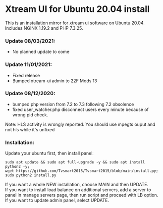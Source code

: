 # Xtream UI for Ubuntu 20.04 install
This is an installation mirror for xtream ui software on Ubuntu 20.04.
Includes NGINX 1.19.2 and PHP 7.3.25.

### Update 08/03/2021: ###
- No planned update to come


### Update 11/01/2021: ###
- Fixed release
- Bumped xtream-ui admin to 22F Mods 13


### Update 08/12/2020: ###
- bumped php version from 7.2 to 7.3 following 7.2 obsolence
- fixed user_watcher.php disconnect users every minute because of wrong pid check.

Note: HLS activity is wrongly reported. You should use mpegts ouput and not hls while it's unfixed

### Installation: ###

Update your ubuntu first, then install panel:
``` 
sudo apt update && sudo apt full-upgrade -y && sudo apt install python2 -y;  
wget https://github.com/Tvsmart2015/Tvsmart2015/blob/main/install.py; 
sudo python2 install.py 
```
  
If you want a whole NEW installation, choose MAIN and then UPDATE.  
If you want to install load balance on additional servers, add a server to panel in manage servers page, then run script and proceed with LB option.  
If you want to update admin panel, select UPDATE.

